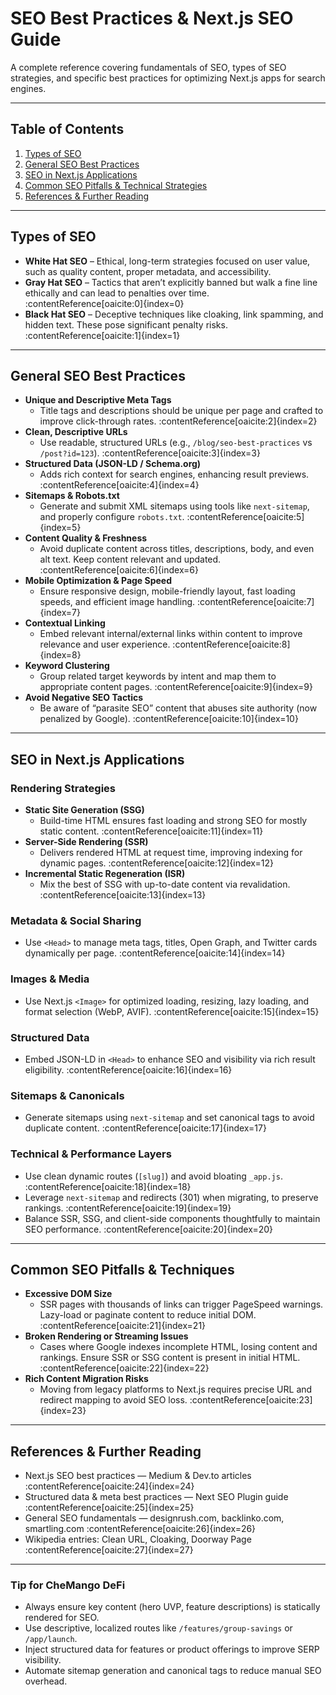 # SEO Best Practices & Next.js SEO Guide

A complete reference covering fundamentals of SEO, types of SEO strategies, and specific best practices for optimizing Next.js apps for search engines.

---

## Table of Contents

1. [Types of SEO](#types-of-seo)  
2. [General SEO Best Practices](#general-seo-best-practices)  
3. [SEO in Next.js Applications](#seo-in-nextjs-applications)  
4. [Common SEO Pitfalls & Technical Strategies](#common-seo-pitfalls--technical-strategies)  
5. [References & Further Reading](#references--further-reading)

---

## Types of SEO

- **White Hat SEO** – Ethical, long-term strategies focused on user value, such as quality content, proper metadata, and accessibility.  
- **Gray Hat SEO** – Tactics that aren’t explicitly banned but walk a fine line ethically and can lead to penalties over time. :contentReference[oaicite:0]{index=0}  
- **Black Hat SEO** – Deceptive techniques like cloaking, link spamming, and hidden text. These pose significant penalty risks. :contentReference[oaicite:1]{index=1}  

---

## General SEO Best Practices

- **Unique and Descriptive Meta Tags**  
  - Title tags and descriptions should be unique per page and crafted to improve click-through rates. :contentReference[oaicite:2]{index=2}  
- **Clean, Descriptive URLs**  
  - Use readable, structured URLs (e.g., `/blog/seo-best-practices` vs `/post?id=123`). :contentReference[oaicite:3]{index=3}  
- **Structured Data (JSON-LD / Schema.org)**  
  - Adds rich context for search engines, enhancing result previews. :contentReference[oaicite:4]{index=4}  
- **Sitemaps & Robots.txt**  
  - Generate and submit XML sitemaps using tools like `next-sitemap`, and properly configure `robots.txt`. :contentReference[oaicite:5]{index=5}  
- **Content Quality & Freshness**  
  - Avoid duplicate content across titles, descriptions, body, and even alt text. Keep content relevant and updated. :contentReference[oaicite:6]{index=6}  
- **Mobile Optimization & Page Speed**  
  - Ensure responsive design, mobile-friendly layout, fast loading speeds, and efficient image handling. :contentReference[oaicite:7]{index=7}  
- **Contextual Linking**  
  - Embed relevant internal/external links within content to improve relevance and user experience. :contentReference[oaicite:8]{index=8}  
- **Keyword Clustering**  
  - Group related target keywords by intent and map them to appropriate content pages. :contentReference[oaicite:9]{index=9}  
- **Avoid Negative SEO Tactics**  
  - Be aware of “parasite SEO” content that abuses site authority (now penalized by Google). :contentReference[oaicite:10]{index=10}  

---

## SEO in Next.js Applications

### Rendering Strategies

- **Static Site Generation (SSG)**  
  - Build-time HTML ensures fast loading and strong SEO for mostly static content. :contentReference[oaicite:11]{index=11}  
- **Server-Side Rendering (SSR)**  
  - Delivers rendered HTML at request time, improving indexing for dynamic pages. :contentReference[oaicite:12]{index=12}  
- **Incremental Static Regeneration (ISR)**  
  - Mix the best of SSG with up-to-date content via revalidation. :contentReference[oaicite:13]{index=13}  

### Metadata & Social Sharing

- Use `<Head>` to manage meta tags, titles, Open Graph, and Twitter cards dynamically per page. :contentReference[oaicite:14]{index=14}  

### Images & Media

- Use Next.js `<Image>` for optimized loading, resizing, lazy loading, and format selection (WebP, AVIF). :contentReference[oaicite:15]{index=15}  

### Structured Data

- Embed JSON-LD in `<Head>` to enhance SEO and visibility via rich result eligibility. :contentReference[oaicite:16]{index=16}  

### Sitemaps & Canonicals

- Generate sitemaps using `next-sitemap` and set canonical tags to avoid duplicate content. :contentReference[oaicite:17]{index=17}  

### Technical & Performance Layers

- Use clean dynamic routes (`[slug]`) and avoid bloating `_app.js`. :contentReference[oaicite:18]{index=18}  
- Leverage `next-sitemap` and redirects (301) when migrating, to preserve rankings. :contentReference[oaicite:19]{index=19}  
- Balance SSR, SSG, and client-side components thoughtfully to maintain SEO performance. :contentReference[oaicite:20]{index=20}  

---

## Common SEO Pitfalls & Techniques

- **Excessive DOM Size**  
  - SSR pages with thousands of links can trigger PageSpeed warnings. Lazy-load or paginate content to reduce initial DOM. :contentReference[oaicite:21]{index=21}  
- **Broken Rendering or Streaming Issues**  
  - Cases where Google indexes incomplete HTML, losing content and rankings. Ensure SSR or SSG content is present in initial HTML. :contentReference[oaicite:22]{index=22}  
- **Rich Content Migration Risks**  
  - Moving from legacy platforms to Next.js requires precise URL and redirect mapping to avoid SEO loss. :contentReference[oaicite:23]{index=23}  

---

## References & Further Reading

- Next.js SEO best practices — Medium & Dev.to articles :contentReference[oaicite:24]{index=24}  
- Structured data & meta best practices — Next SEO Plugin guide :contentReference[oaicite:25]{index=25}  
- General SEO fundamentals — designrush.com, backlinko.com, smartling.com :contentReference[oaicite:26]{index=26}  
- Wikipedia entries: Clean URL, Cloaking, Doorway Page :contentReference[oaicite:27]{index=27}  

---

### Tip for CheMango DeFi

- Always ensure key content (hero UVP, feature descriptions) is statically rendered for SEO.
- Use descriptive, localized routes like `/features/group-savings` or `/app/launch`.
- Inject structured data for features or product offerings to improve SERP visibility.
- Automate sitemap generation and canonical tags to reduce manual SEO overhead.
